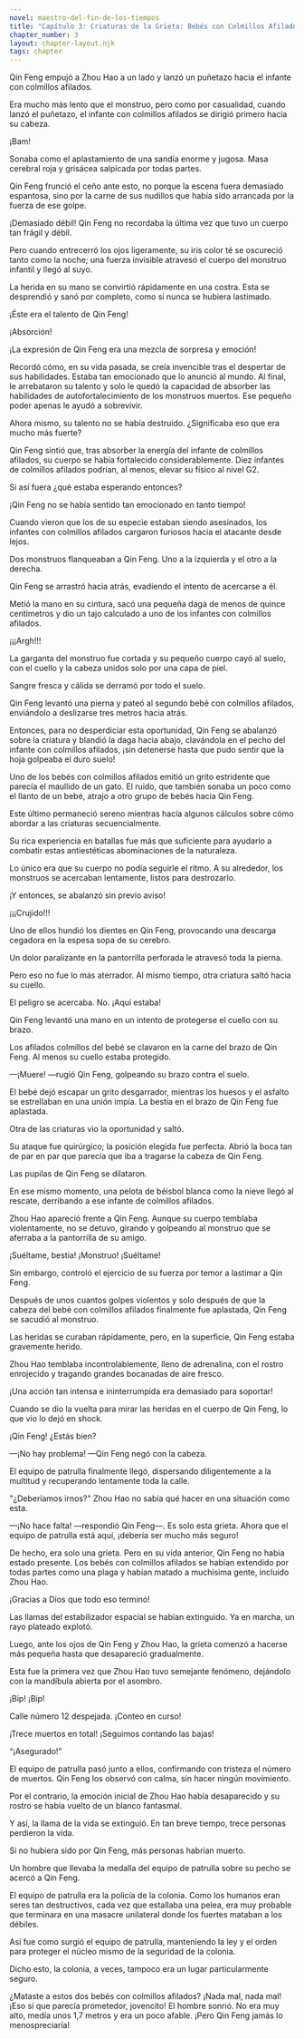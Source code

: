```yaml
---
novel: maestro-del-fin-de-los-tiempos
title: "Capítulo 3: Criaturas de la Grieta: Bebés con Colmillos Afilados"
chapter_number: 3
layout: chapter-layout.njk
tags: chapter
---
```

<!--StartFragment-->

Qin Feng empujó a Zhou Hao a un lado y lanzó un puñetazo hacia el infante con colmillos afilados.

Era mucho más lento que el monstruo, pero como por casualidad, cuando lanzó el puñetazo, el infante con colmillos afilados se dirigió primero hacia su cabeza.

¡Bam!

Sonaba como el aplastamiento de una sandía enorme y jugosa. Masa cerebral roja y grisácea salpicada por todas partes.

Qin Feng frunció el ceño ante esto, no porque la escena fuera demasiado espantosa, sino por la carne de sus nudillos que había sido arrancada por la fuerza de ese golpe.

¡Demasiado débil! Qin Feng no recordaba la última vez que tuvo un cuerpo tan frágil y débil.

Pero cuando entrecerró los ojos ligeramente, su iris color té se oscureció tanto como la noche; una fuerza invisible atravesó el cuerpo del monstruo infantil y llegó al suyo.

La herida en su mano se convirtió rápidamente en una costra. Esta se desprendió y sanó por completo, como si nunca se hubiera lastimado.

¡Éste era el talento de Qin Feng!

¡Absorción!

¡La expresión de Qin Feng era una mezcla de sorpresa y emoción!

Recordó cómo, en su vida pasada, se creía invencible tras el despertar de sus habilidades. Estaba tan emocionado que lo anunció al mundo. Al final, le arrebataron su talento y solo le quedó la capacidad de absorber las habilidades de autofortalecimiento de los monstruos muertos. Ese pequeño poder apenas le ayudó a sobrevivir.

Ahora mismo, su talento no se había destruido. ¿Significaba eso que era mucho más fuerte?

Qin Feng sintió que, tras absorber la energía del infante de colmillos afilados, su cuerpo se había fortalecido considerablemente. Diez infantes de colmillos afilados podrían, al menos, elevar su físico al nivel G2.

Si así fuera ¿qué estaba esperando entonces?

¡Qin Feng no se había sentido tan emocionado en tanto tiempo!

Cuando vieron que los de su especie estaban siendo asesinados, los infantes con colmillos afilados cargaron furiosos hacia el atacante desde lejos.

Dos monstruos flanqueaban a Qin Feng. Uno a la izquierda y el otro a la derecha.

Qin Feng se arrastró hacia atrás, evadiendo el intento de acercarse a él.

Metió la mano en su cintura, sacó una pequeña daga de menos de quince centímetros y dio un tajo calculado a uno de los infantes con colmillos afilados.

¡¡¡Argh!!!

La garganta del monstruo fue cortada y su pequeño cuerpo cayó al suelo, con el cuello y la cabeza unidos solo por una capa de piel.

Sangre fresca y cálida se derramó por todo el suelo.

Qin Feng levantó una pierna y pateó al segundo bebé con colmillos afilados, enviándolo a deslizarse tres metros hacia atrás.

Entonces, para no desperdiciar esta oportunidad, Qin Feng se abalanzó sobre la criatura y blandió la daga hacia abajo, clavándola en el pecho del infante con colmillos afilados, ¡sin detenerse hasta que pudo sentir que la hoja golpeaba el duro suelo!

Uno de los bebés con colmillos afilados emitió un grito estridente que parecía el maullido de un gato. El ruido, que también sonaba un poco como el llanto de un bebé, atrajo a otro grupo de bebés hacia Qin Feng.

Este último permaneció sereno mientras hacía algunos cálculos sobre cómo abordar a las criaturas secuencialmente.

Su rica experiencia en batallas fue más que suficiente para ayudarlo a combatir estas antiestéticas abominaciones de la naturaleza.

Lo único era que su cuerpo no podía seguirle el ritmo. A su alrededor, los monstruos se acercaban lentamente, listos para destrozarlo.

¡Y entonces, se abalanzó sin previo aviso!

¡¡¡Crujido!!!

Uno de ellos hundió los dientes en Qin Feng, provocando una descarga cegadora en la espesa sopa de su cerebro.

Un dolor paralizante en la pantorrilla perforada le atravesó toda la pierna.

Pero eso no fue lo más aterrador. Al mismo tiempo, otra criatura saltó hacia su cuello.

El peligro se acercaba. No. ¡Aquí estaba!

Qin Feng levantó una mano en un intento de protegerse el cuello con su brazo.

Los afilados colmillos del bebé se clavaron en la carne del brazo de Qin Feng. Al menos su cuello estaba protegido.

—¡Muere! —rugió Qin Feng, golpeando su brazo contra el suelo.

El bebé dejó escapar un grito desgarrador, mientras los huesos y el asfalto se estrellaban en una unión impía. La bestia en el brazo de Qin Feng fue aplastada.

Otra de las criaturas vio la oportunidad y saltó.

Su ataque fue quirúrgico; la posición elegida fue perfecta. Abrió la boca tan de par en par que parecía que iba a tragarse la cabeza de Qin Feng.

Las pupilas de Qin Feng se dilataron.

En ese mismo momento, una pelota de béisbol blanca como la nieve llegó al rescate, derribando a ese infante de colmillos afilados.

Zhou Hao apareció frente a Qin Feng. Aunque su cuerpo temblaba violentamente, no se detuvo, girando y golpeando al monstruo que se aferraba a la pantorrilla de su amigo.

¡Suéltame, bestia! ¡Monstruo! ¡Suéltame!

Sin embargo, controló el ejercicio de su fuerza por temor a lastimar a Qin Feng.

Después de unos cuantos golpes violentos y solo después de que la cabeza del bebé con colmillos afilados finalmente fue aplastada, Qin Feng se sacudió al monstruo.

Las heridas se curaban rápidamente, pero, en la superficie, Qin Feng estaba gravemente herido.

Zhou Hao temblaba incontrolablemente, lleno de adrenalina, con el rostro enrojecido y tragando grandes bocanadas de aire fresco.

¡Una acción tan intensa e ininterrumpida era demasiado para soportar!

Cuando se dio la vuelta para mirar las heridas en el cuerpo de Qin Feng, lo que vio lo dejó en shock.

¡Qin Feng! ¿Estás bien?

—¡No hay problema! —Qin Feng negó con la cabeza.

El equipo de patrulla finalmente llegó, dispersando diligentemente a la multitud y recuperando lentamente toda la calle.

"¿Deberíamos irnos?" Zhou Hao no sabía qué hacer en una situación como esta.

—¡No hace falta! —respondió Qin Feng—. Es solo esta grieta. Ahora que el equipo de patrulla está aquí, ¡debería ser mucho más seguro!

De hecho, era solo una grieta. Pero en su vida anterior, Qin Feng no había estado presente. Los bebés con colmillos afilados se habían extendido por todas partes como una plaga y habían matado a muchísima gente, incluido Zhou Hao.

¡Gracias a Dios que todo eso terminó!

Las llamas del estabilizador espacial se habían extinguido. Ya en marcha, un rayo plateado explotó.

Luego, ante los ojos de Qin Feng y Zhou Hao, la grieta comenzó a hacerse más pequeña hasta que desapareció gradualmente.

Esta fue la primera vez que Zhou Hao tuvo semejante fenómeno, dejándolo con la mandíbula abierta por el asombro.

¡Bip! ¡Bip!

Calle número 12 despejada. ¡Conteo en curso!

¡Trece muertos en total! ¡Seguimos contando las bajas!

“¡Asegurado!”

El equipo de patrulla pasó junto a ellos, confirmando con tristeza el número de muertos. Qin Feng los observó con calma, sin hacer ningún movimiento.

Por el contrario, la emoción inicial de Zhou Hao había desaparecido y su rostro se había vuelto de un blanco fantasmal.

Y así, la llama de la vida se extinguió. En tan breve tiempo, trece personas perdieron la vida.

Si no hubiera sido por Qin Feng, más personas habrían muerto.

Un hombre que llevaba la medalla del equipo de patrulla sobre su pecho se acercó a Qin Feng.

El equipo de patrulla era la policía de la colonia. Como los humanos eran seres tan destructivos, cada vez que estallaba una pelea, era muy probable que terminara en una masacre unilateral donde los fuertes mataban a los débiles.

Así fue como surgió el equipo de patrulla, manteniendo la ley y el orden para proteger el núcleo mismo de la seguridad de la colonia.

Dicho esto, la colonia, a veces, tampoco era un lugar particularmente seguro.

¿Mataste a estos dos bebés con colmillos afilados? ¡Nada mal, nada mal! ¡Eso sí que parecía prometedor, jovencito! El hombre sonrió. No era muy alto, medía unos 1,7 metros y era un poco afable. ¡Pero Qin Feng jamás lo menospreciaría!

<!--EndFragment-->